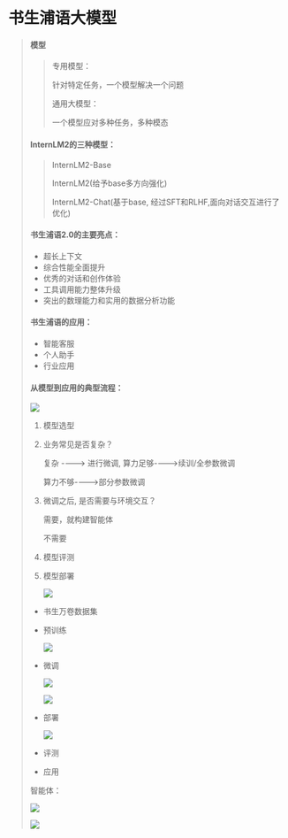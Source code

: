 # 书生浦语大模型

> #### 模型
>
> > 专用模型：
> >
> > 针对特定任务，一个模型解决一个问题
> >
> > 通用大模型：
> >
> > 一个模型应对多种任务，多种模态
>
> ####  InternLM2的三种模型：
>
> > InternLM2-Base
> >
> > InternLM2(给予base多方向强化)
> >
> > InternLM2-Chat(基于base, 经过SFT和RLHF,面向对话交互进行了优化)
>
> #### 书生浦语2.0的主要亮点：
>
> * 超长上下文
> * 综合性能全面提升
> * 优秀的对话和创作体验
> * 工具调用能力整体升级
> * 突出的数理能力和实用的数据分析功能
>
> #### 书生浦语的应用：
>
> * 智能客服
> * 个人助手
> * 行业应用
>
> #### 从模型到应用的典型流程：
>
> ![](./a1.png)
>
> 1. 模型选型
>
> 2. 业务常见是否复杂？
>
>    复杂 ----> 进行微调, 算力足够---->续训/全参数微调
>
>    算力不够---->部分参数微调
>
> 3. 微调之后, 是否需要与环境交互？
>
>    需要，就构建智能体
>
>    不需要
>
> 4. 模型评测
>
> 5. 模型部署
>
>    
>
>    ![](./a2.png)
>
> * 书生万卷数据集
>
> * 预训练
>
>   ![](a3.png)
>
>   
>
> * 微调
>
>   ![](a4.png)
>
>   ![](a5.png)
>
>   
>
> * 部署
>
>   ![](a6.png)
>
> * 评测
>
>   
>
> * 应用
>
> 
>
> 智能体：
>
> ![](a7.png)
>
> ![](a8.png)

